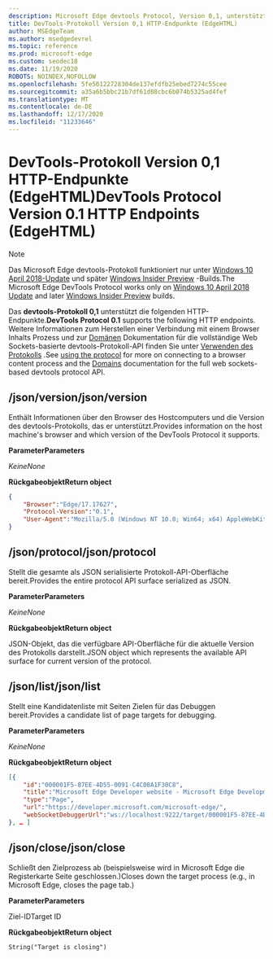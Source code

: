 ```yaml
---
description: Microsoft Edge devtools Protocol, Version 0,1, unterstützt die folgenden HTTP-Endpunkte.
title: DevTools-Protokoll Version 0,1 HTTP-Endpunkte (EdgeHTML)
author: MSEdgeTeam
ms.author: msedgedevrel
ms.topic: reference
ms.prod: microsoft-edge
ms.custom: seodec18
ms.date: 11/19/2020
ROBOTS: NOINDEX,NOFOLLOW
ms.openlocfilehash: 5fe50122728304de137efdfb25ebed7274c55cee
ms.sourcegitcommit: a35a6b5bbc21b7df61d08cbc6b074b5325ad4fef
ms.translationtype: MT
ms.contentlocale: de-DE
ms.lasthandoff: 12/17/2020
ms.locfileid: "11233646"
---
```

# <span data-ttu-id="1a204-103">DevTools-Protokoll Version 0,1 HTTP-Endpunkte (EdgeHTML)</span><span class="sxs-lookup"><span data-stu-id="1a204-103">DevTools Protocol Version 0.1 HTTP Endpoints (EdgeHTML)</span></span>  

> [!NOTE]
> <span data-ttu-id="1a204-104">Das Microsoft Edge devtools-Protokoll funktioniert nur unter [Windows 10 April 2018-Update](https://blogs.windows.com/windowsexperience/2018/04/30/how-to-get-the-windows-10-april-2018-update/#5VXkQMU41CJzZPER.97) und später [Windows Insider Preview](https://insider.windows.com/en-us/getting-started/) -Builds.</span><span class="sxs-lookup"><span data-stu-id="1a204-104">The Microsoft Edge DevTools Protocol works only on [Windows 10 April 2018 Update](https://blogs.windows.com/windowsexperience/2018/04/30/how-to-get-the-windows-10-april-2018-update/#5VXkQMU41CJzZPER.97) and later [Windows Insider Preview](https://insider.windows.com/en-us/getting-started/) builds.</span></span>

<span data-ttu-id="1a204-105">Das **devtools-Protokoll 0,1** unterstützt die folgenden HTTP-Endpunkte.</span><span class="sxs-lookup"><span data-stu-id="1a204-105">**DevTools Protocol 0.1** supports the following HTTP endpoints.</span></span> <span data-ttu-id="1a204-106">Weitere Informationen zum Herstellen einer Verbindung mit einem Browser Inhalts Prozess und zur [Domänen](domains/index.md) Dokumentation für die vollständige Web Sockets-basierte devtools-Protokoll-API finden Sie unter [Verwenden des Protokolls](../index.md#using-the-protocol) .</span><span class="sxs-lookup"><span data-stu-id="1a204-106">See [using the protocol](../index.md#using-the-protocol) for more on connecting to a browser content process and the [Domains](domains/index.md) documentation for the full web sockets-based devtools protocol API.</span></span>

## <span data-ttu-id="1a204-107">/json/version</span><span class="sxs-lookup"><span data-stu-id="1a204-107">/json/version</span></span>
<span data-ttu-id="1a204-108">Enthält Informationen über den Browser des Hostcomputers und die Version des devtools-Protokolls, das er unterstützt.</span><span class="sxs-lookup"><span data-stu-id="1a204-108">Provides information on the host machine's browser and which version of the DevTools Protocol it supports.</span></span>

**<span data-ttu-id="1a204-109">Parameter</span><span class="sxs-lookup"><span data-stu-id="1a204-109">Parameters</span></span>**

*<span data-ttu-id="1a204-110">Keine</span><span class="sxs-lookup"><span data-stu-id="1a204-110">None</span></span>*

**<span data-ttu-id="1a204-111">Rückgabeobjekt</span><span class="sxs-lookup"><span data-stu-id="1a204-111">Return object</span></span>**

```json
{
    "Browser":"Edge/17.17627",
    "Protocol-Version":"0.1",
    "User-Agent":"Mozilla/5.0 (Windows NT 10.0; Win64; x64) AppleWebKit/537.36 (KHTML, like Gecko) Chrome/64.0.3282.140 Safari/537.36 Edge/17.17627"
}
```

## <span data-ttu-id="1a204-112">/json/protocol</span><span class="sxs-lookup"><span data-stu-id="1a204-112">/json/protocol</span></span>

<span data-ttu-id="1a204-113">Stellt die gesamte als JSON serialisierte Protokoll-API-Oberfläche bereit.</span><span class="sxs-lookup"><span data-stu-id="1a204-113">Provides the entire protocol API surface serialized as JSON.</span></span>

**<span data-ttu-id="1a204-114">Parameter</span><span class="sxs-lookup"><span data-stu-id="1a204-114">Parameters</span></span>**

*<span data-ttu-id="1a204-115">Keine</span><span class="sxs-lookup"><span data-stu-id="1a204-115">None</span></span>*

**<span data-ttu-id="1a204-116">Rückgabeobjekt</span><span class="sxs-lookup"><span data-stu-id="1a204-116">Return object</span></span>**

<span data-ttu-id="1a204-117">JSON-Objekt, das die verfügbare API-Oberfläche für die aktuelle Version des Protokolls darstellt.</span><span class="sxs-lookup"><span data-stu-id="1a204-117">JSON object which represents the available API surface for current version of the protocol.</span></span>

## <span data-ttu-id="1a204-118">/json/list</span><span class="sxs-lookup"><span data-stu-id="1a204-118">/json/list</span></span>

<span data-ttu-id="1a204-119">Stellt eine Kandidatenliste mit Seiten Zielen für das Debuggen bereit.</span><span class="sxs-lookup"><span data-stu-id="1a204-119">Provides a candidate list of page targets for debugging.</span></span>

**<span data-ttu-id="1a204-120">Parameter</span><span class="sxs-lookup"><span data-stu-id="1a204-120">Parameters</span></span>**

*<span data-ttu-id="1a204-121">Keine</span><span class="sxs-lookup"><span data-stu-id="1a204-121">None</span></span>*

**<span data-ttu-id="1a204-122">Rückgabeobjekt</span><span class="sxs-lookup"><span data-stu-id="1a204-122">Return object</span></span>**

```json
[{
    "id":"000001F5-87EE-4D55-0091-C4C08A1F30C8",
    "title":"Microsoft Edge Developer website - Microsoft Edge Development",
    "type":"Page",
    "url":"https://developer.microsoft.com/microsoft-edge/",
    "webSocketDebuggerUrl":"ws://localhost:9222/target/000001F5-87EE-4D55-0091-C4C08A1F30C8"
}, … ]
```

## <span data-ttu-id="1a204-123">/json/close</span><span class="sxs-lookup"><span data-stu-id="1a204-123">/json/close</span></span>

<span data-ttu-id="1a204-124">Schließt den Zielprozess ab (beispielsweise wird in Microsoft Edge die Registerkarte Seite geschlossen.)</span><span class="sxs-lookup"><span data-stu-id="1a204-124">Closes down the target process (e.g., in Microsoft Edge, closes the page tab.)</span></span>

**<span data-ttu-id="1a204-125">Parameter</span><span class="sxs-lookup"><span data-stu-id="1a204-125">Parameters</span></span>**

<span data-ttu-id="1a204-126">Ziel-ID</span><span class="sxs-lookup"><span data-stu-id="1a204-126">Target ID</span></span> 

**<span data-ttu-id="1a204-127">Rückgabeobjekt</span><span class="sxs-lookup"><span data-stu-id="1a204-127">Return object</span></span>**

```
String("Target is closing")
```
